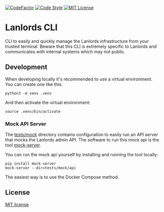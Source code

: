 [![CodeFactor](https://www.codefactor.io/repository/github/lanlords/cli/badge)](https://www.codefactor.io/repository/github/lanlords/cli)
[![Code Style](https://img.shields.io/badge/code%20style-black-000000.svg)](https://github.com/python/black)
[![MIT License](https://img.shields.io/badge/license-MIT-blue.svg)](LICENSE)

# Lanlords CLI

CLI to easily and quickly manage the Lanlords infrastructure from your trusted
terminal. Beware that this CLI is extremely specific to Lanlords and communicates
with internal systems which may not public.

## Development

When developing locally it's recommended to use a virtual environment. You can
create one like this:
```
python3 -m venv .venv
```
And then activate the virtual environment:
```
source .venv/bin/activate
```

### Mock API Server

The [tests/mock](tests/mock) directory contains configuration to easily run an
API server that mocks the Lanlords admin API. The software to run this mock api
is the tool [mock-server](http://tomashanacek.github.io/mock-server/).

You can run the mock api yourself by installing and running the tool locally:
```
pip install mock-server
mock-server --dir=tests/mock/api
```
The easiest way is to use the Docker Compose method.

## License

[MIT license](LICENSE)
